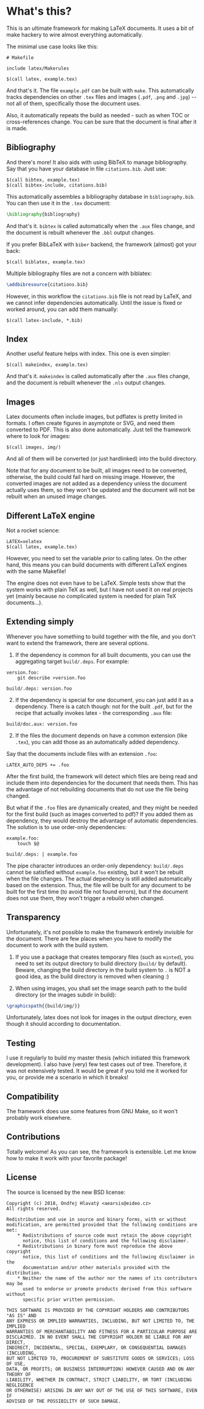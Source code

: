 # What's this?

This is an ultimate framework for making LaTeX documents. It uses a bit of
make hackery to wire almost everything automatically.

The minimal use case looks like this:

```make
# Makefile

include latex/Makerules

$(call latex, example.tex)
```

And that's it. The file `example.pdf` can be built with `make`. This
automatically tracks dependencies on other `.tex` files and images (`.pdf`, `.png`
and `.jpg`) -- not all of them, specifically those the document uses.

Also, it automatically repeats the build as needed - such as when TOC or
cross-references change. You can be sure that the document is final after it is
made.

## Bibliography

And there's more! It also aids with using BibTeX to manage bibliography. Say
that you have your database in file `citations.bib`. Just use:

```make
$(call bibtex, example.tex)
$(call bibtex-include, citations.bib)
```

This automatically assembles a bibliography database in `bibliography.bib`. You
can then use it in the `.tex` document:

```tex
\bibliography{bibliography}
```

And that's it. `bibtex` is called automatically when the `.aux` files
change, and the document is rebuilt whenever the `.bbl` output changes.

If you prefer BibLaTeX with `biber` backend, the framework (almost) got your
back:

```make
$(call biblatex, example.tex)
```

Multiple bibliography files are not a concern with biblatex:

```tex
\addbibresource{citations.bib}
```

However, in this workflow the `citations.bib` file is not read by LaTeX, and we
cannot infer dependencies automatically. Until the issue is fixed or worked
around, you can add them manually:

```
$(call latex-include, *.bib)
```

## Index

Another useful feature helps with index. This one is even simpler:

```make
$(call makeindex, example.tex)
```

And that's it. `makeindex` is called automatically after the `.aux` files
change, and the document is rebuilt whenever the `.nls` output changes.

## Images

Latex documents often include images, but pdflatex is pretty limited in
formats. I often create figures in asymptote or SVG, and need them converted to
PDF. This is also done automatically. Just tell the framework where to look for
images:

```make
$(call images, img/)
```

And all of them will be converted (or just hardlinked) into the build directory.

Note that for any document to be built, all images need to be converted,
otherwise, the build could fail hard on missing image. However, the converted
images are not added as a dependency unless the document actually uses them, so
they won't be updated and the document will not be rebuilt when an unused image
changes.

## Different LaTeX engine

Not a rocket science:

```make
LATEX=xelatex
$(call latex, example.tex)
```

However, you need to set the variable *prior* to calling latex. On the other
hand, this means you can build documents with different LaTeX engines with the
same Makefile!

The engine does not even have to be LaTeX. Simple tests show that the system
works with plain TeX as well, but I have not used it on real projects yet
(mainly because no complicated system is needed for plain TeX documents...).

## Extending simply

Whenever you have something to build together with the file, and you don't want
to extend the framework, there are several options.

1) If the dependency is common for all built documents, you can use the
aggregating target `build/.deps`. For example:

```make
version.foo:
	git describe >version.foo

build/.deps: version.foo
```

2) If the dependency is special for one document, you can just add it as
a dependency. There is a catch though: not for the built `.pdf`, but for the
recipe that actually invokes latex - the corresponding `.aux` file:

```make
build/doc.aux: version.foo
```

2) If the files the document depends on have a common extension (like `.tex`),
you can add those as an automatically added dependency.

Say that the documents include files with an extension `.foo`:

```make
LATEX_AUTO_DEPS += .foo
```

After the first build, the framework will detect which files are being read and
include them into dependencies for the document that needs them. This has the
advantage of not rebuilding documents that do not use the file being changed.

But what if the `.foo` files are dynamically created, and they might be needed
for the first build (such as images converted to pdf)? If you added them as
dependency, they would destroy the advantage of automatic dependencies. The
solution is to use order-only dependencies:


```make
example.foo:
	touch $@

build/.deps: | example.foo
```

The pipe character introduces an order-only dependency: `build/.deps` cannot be
satisfied without `example.foo` existing, but it won't be rebuilt when the file
changes. The actual dependency is still added automatically based on the
extension. Thus, the file will be built for any document to be built for the
first time (to avoid file not found errors), but if the document does not use
them, they won't trigger a rebuild when changed.

## Transparency

Unfortunately, it's not possible to make the framework entirely invisible for
the document. There are few places when you have to modify the document to work
with the build system.

1) If you use a package that creates temporary files (such as `minted`), you
need to set its output directory to build directory (`build/` by default).
Beware, changing the build directory in the build system to `.` is NOT a good
idea, as the build directory is removed when cleaning :)

2) When using images, you shall set the image search path to the build
directory (or the images subdir in build):

```tex
\graphicspath{{build/img/}}
```

Unfortunately, latex does not look for images in the output directory, even
though it should according to documentation.

## Testing

I use it regularly to build my master thesis (which initiated this framework
development). I also have (very) few test cases out of tree.  Therefore, it was
not extensively tested. It would be great if you told me it worked for you, or
provide me a scenario in which it breaks!

## Compatibility

The framework does use some features from GNU Make, so it won't probably work elsewhere.

## Contributions

Totally welcome! As you can see, the framework is extensible. Let me know how
to make it work with your favorite package!

## License

The source is licensed by the new BSD license:

```
Copyright (c) 2018, Ondřej Hlavatý <aearsis@eideo.cz>
All rights reserved.

Redistribution and use in source and binary forms, with or without
modification, are permitted provided that the following conditions are met:
    * Redistributions of source code must retain the above copyright
      notice, this list of conditions and the following disclaimer.
    * Redistributions in binary form must reproduce the above copyright
      notice, this list of conditions and the following disclaimer in the
      documentation and/or other materials provided with the distribution.
    * Neither the name of the author nor the names of its contributors may be
      used to endorse or promote products derived from this software without
      specific prior written permission.

THIS SOFTWARE IS PROVIDED BY THE COPYRIGHT HOLDERS AND CONTRIBUTORS "AS IS" AND
ANY EXPRESS OR IMPLIED WARRANTIES, INCLUDING, BUT NOT LIMITED TO, THE IMPLIED
WARRANTIES OF MERCHANTABILITY AND FITNESS FOR A PARTICULAR PURPOSE ARE
DISCLAIMED. IN NO EVENT SHALL THE COPYRIGHT HOLDER BE LIABLE FOR ANY DIRECT,
INDIRECT, INCIDENTAL, SPECIAL, EXEMPLARY, OR CONSEQUENTIAL DAMAGES (INCLUDING,
BUT NOT LIMITED TO, PROCUREMENT OF SUBSTITUTE GOODS OR SERVICES; LOSS OF USE,
DATA, OR PROFITS; OR BUSINESS INTERRUPTION) HOWEVER CAUSED AND ON ANY THEORY OF
LIABILITY, WHETHER IN CONTRACT, STRICT LIABILITY, OR TORT (INCLUDING NEGLIGENCE
OR OTHERWISE) ARISING IN ANY WAY OUT OF THE USE OF THIS SOFTWARE, EVEN IF
ADVISED OF THE POSSIBILITY OF SUCH DAMAGE.
```
